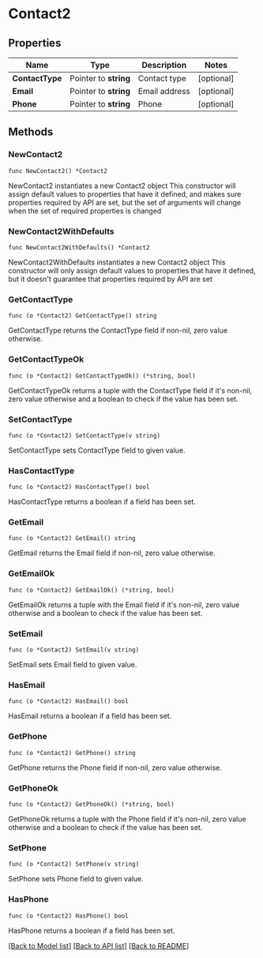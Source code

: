 # Contact2

## Properties

Name | Type | Description | Notes
------------ | ------------- | ------------- | -------------
**ContactType** | Pointer to **string** | Contact type | [optional] 
**Email** | Pointer to **string** | Email address | [optional] 
**Phone** | Pointer to **string** | Phone | [optional] 

## Methods

### NewContact2

`func NewContact2() *Contact2`

NewContact2 instantiates a new Contact2 object
This constructor will assign default values to properties that have it defined,
and makes sure properties required by API are set, but the set of arguments
will change when the set of required properties is changed

### NewContact2WithDefaults

`func NewContact2WithDefaults() *Contact2`

NewContact2WithDefaults instantiates a new Contact2 object
This constructor will only assign default values to properties that have it defined,
but it doesn't guarantee that properties required by API are set

### GetContactType

`func (o *Contact2) GetContactType() string`

GetContactType returns the ContactType field if non-nil, zero value otherwise.

### GetContactTypeOk

`func (o *Contact2) GetContactTypeOk() (*string, bool)`

GetContactTypeOk returns a tuple with the ContactType field if it's non-nil, zero value otherwise
and a boolean to check if the value has been set.

### SetContactType

`func (o *Contact2) SetContactType(v string)`

SetContactType sets ContactType field to given value.

### HasContactType

`func (o *Contact2) HasContactType() bool`

HasContactType returns a boolean if a field has been set.

### GetEmail

`func (o *Contact2) GetEmail() string`

GetEmail returns the Email field if non-nil, zero value otherwise.

### GetEmailOk

`func (o *Contact2) GetEmailOk() (*string, bool)`

GetEmailOk returns a tuple with the Email field if it's non-nil, zero value otherwise
and a boolean to check if the value has been set.

### SetEmail

`func (o *Contact2) SetEmail(v string)`

SetEmail sets Email field to given value.

### HasEmail

`func (o *Contact2) HasEmail() bool`

HasEmail returns a boolean if a field has been set.

### GetPhone

`func (o *Contact2) GetPhone() string`

GetPhone returns the Phone field if non-nil, zero value otherwise.

### GetPhoneOk

`func (o *Contact2) GetPhoneOk() (*string, bool)`

GetPhoneOk returns a tuple with the Phone field if it's non-nil, zero value otherwise
and a boolean to check if the value has been set.

### SetPhone

`func (o *Contact2) SetPhone(v string)`

SetPhone sets Phone field to given value.

### HasPhone

`func (o *Contact2) HasPhone() bool`

HasPhone returns a boolean if a field has been set.


[[Back to Model list]](../README.md#documentation-for-models) [[Back to API list]](../README.md#documentation-for-api-endpoints) [[Back to README]](../README.md)


